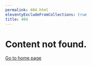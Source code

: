 ```yaml
---
permalink: 404.html
eleventyExcludeFromCollections: true
title: 404
---
```

# Content not found.

[Go to home page](/)
